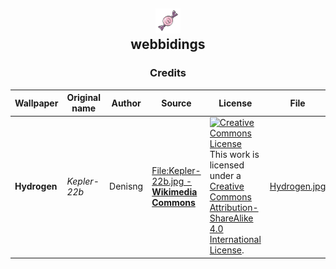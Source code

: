 <div id="intro" align="center">

## ![image](../../assets/webbidings-tiny40.png) <br> webbidings
### Credits

| Wallpaper | Original name | Author | Source | License | File |
| --------- | ------------- | ------ | ------ | ------- | ---- |
| **Hydrogen** | _Kepler-22b_ | Denisng | [File:Kepler-22b.jpg - **Wikimedia Commons**](https://commons.wikimedia.org/wiki/File:Kepler-22b.jpg) | <a rel="license" href="http://creativecommons.org/licenses/by-sa/4.0/"><img alt="Creative Commons License" style="border-width:0" src="https://i.creativecommons.org/l/by-sa/4.0/88x31.png" /></a><br />This work is licensed under a <a rel="license" href="http://creativecommons.org/licenses/by-sa/4.0/">Creative Commons Attribution-ShareAlike 4.0 International License</a>. | [Hydrogen.jpg](./Hydrogen/Hydrogen.jpg) |
